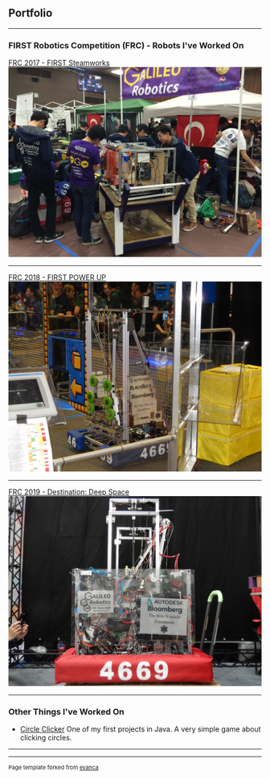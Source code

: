 ## Portfolio

---

### FIRST Robotics Competition (FRC) - Robots I've Worked On 

[FRC 2017 - FIRST Steamworks](/frc-2017-steamworks)
[<img src="images/2017Bot.jpg?raw=true">](/2017page)

---
[FRC 2018 - FIRST POWER UP](/frc-2018-powerup)
[<img src="images/2018Bot.jpg?raw=true"/>](/2018page)

---
[FRC 2019 - Destination: Deep Space](/frc-2019-deepspace)
[<img src="images/2019Bot.jpg?raw=true"/>](/2019page)

---

### Other Things I've Worked On

- [Circle Clicker](/circle-clicker.md)
One of my first projects in Java. A very simple game about clicking circles.

---




---
<p style="font-size:11px">Page template forked from <a href="https://github.com/evanca/quick-portfolio">evanca</a></p>
<!-- Remove above link if you don't want to attibute -->
